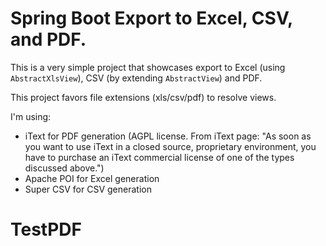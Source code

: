 # Spring Boot Export to Excel, CSV, and PDF.

This is a very simple project that showcases export to Excel (using `AbstractXlsView`), CSV (by extending `AbstractView`) and PDF. 

This project favors file extensions (xls/csv/pdf) to resolve views.

I'm using:

- iText for PDF generation (AGPL license. From iText page: "As soon as you want to use iText in a closed source, proprietary environment, you have to purchase an iText commercial license of one of the types discussed above.")
- Apache POI for Excel generation
- Super CSV for CSV generation
# TestPDF
